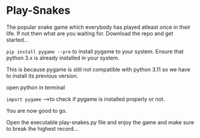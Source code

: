 # Play-Snakes
The popular snake game which everybody has played atleast once in their life. If not then what are you waiting for. Download the repo and get started...

`pip install pygame --pre` to install pygame to your system. Ensure that python 3.x is already installed in your system.

This is because pygame is still not compatible with python 3.11 so we have to install its previous version.

open python in terminal

`import pygame`
-->to check if pygame is installed properly or not.

You are now good to go. 

Open the executable play-snakes.py file and enjoy the game and make sure to break the highest record...
